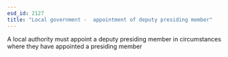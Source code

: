 ```yaml
---
esd_id: 2127
title: "Local government -  appointment of deputy presiding member"
---
```


A local authority must appoint a deputy presiding member in circumstances where they have appointed a presiding member

